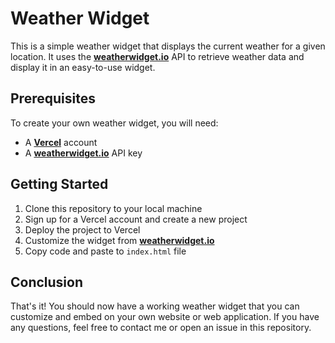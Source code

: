 # **Weather Widget**

This is a simple weather widget that displays the current weather for a given location. It uses the **[weatherwidget.io](https://weatherwidget.io/)** API to retrieve weather data and display it in an easy-to-use widget.

## **Prerequisites**

To create your own weather widget, you will need:

- A **[Vercel](https://vercel.com/)** account
- A **[weatherwidget.io](https://weatherwidget.io/)** API key

## **Getting Started**

1. Clone this repository to your local machine
2. Sign up for a Vercel account and create a new project
3. Deploy the project to Vercel
4. Customize the widget from **[weatherwidget.io](https://weatherwidget.io/)** 
5. Copy code and paste to `index.html` file

## **Conclusion**

That's it! You should now have a working weather widget that you can customize and embed on your own website or web application. If you have any questions, feel free to contact me or open an issue in this repository.
